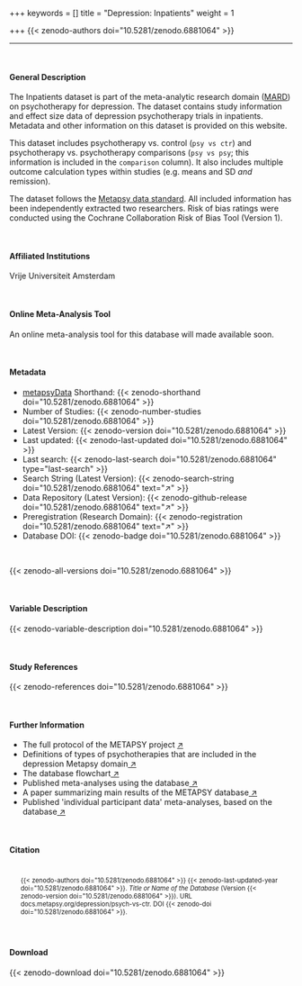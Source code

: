 +++
keywords = []
title = "Depression: Inpatients"
weight = 1

+++
{{< zenodo-authors doi="10.5281/zenodo.6881064" >}}

***

<br>

#### General Description

The Inpatients dataset is part of the meta-analytic research domain ([MARD](https://docs.metapsy.org/uploads/ebmental-2022-300509.pdf)) on psychotherapy for depression. The dataset contains study information and effect size data of depression psychotherapy trials in inpatients. Metadata and other information on this dataset is provided on this website.

This dataset includes psychotherapy vs. control (`psy vs ctr`) and psychotherapy vs. psychotherapy comparisons (`psy vs psy`; this information is included in the `comparison` column). It also includes multiple outcome calculation types within studies (e.g. means and SD *and* remission).

The dataset follows the [Metapsy data standard](https://docs.metapsy.org/data-preparation/format/). All included information has been independently extracted two researchers. Risk of bias ratings were conducted using the Cochrane Collaboration Risk of Bias Tool (Version 1).

<br>

#### Affiliated Institutions

Vrije Universiteit Amsterdam

<br>

#### Online Meta-Analysis Tool

An online meta-analysis tool for this database will made available soon.

<br>

#### Metadata

* <a href="https://data.metapsy.org" target="_blank">metapsyData</a> Shorthand: {{< zenodo-shorthand doi="10.5281/zenodo.6881064" >}}
* Number of Studies: {{< zenodo-number-studies doi="10.5281/zenodo.6881064" >}}
* Latest Version: {{< zenodo-version doi="10.5281/zenodo.6881064" >}}
* Last updated: {{< zenodo-last-updated doi="10.5281/zenodo.6881064" >}}
* Last search: {{< zenodo-last-search doi="10.5281/zenodo.6881064" type="last-search" >}}
* Search String (Latest Version): {{< zenodo-search-string doi="10.5281/zenodo.6881064" text="↗" >}}
* Data Repository (Latest Version): {{< zenodo-github-release doi="10.5281/zenodo.6881064" text="↗" >}}
* Preregistration (Research Domain): {{< zenodo-registration doi="10.5281/zenodo.6881064" text="↗" >}}
* Database DOI: {{< zenodo-badge doi="10.5281/zenodo.6881064" >}}

<br>

{{< zenodo-all-versions doi="10.5281/zenodo.6881064" >}}

<br>

#### Variable Description

{{< zenodo-variable-description doi="10.5281/zenodo.6881064" >}}

<br>

#### Study References

{{< zenodo-references doi="10.5281/zenodo.6881064" >}}

<br>

#### Further Information

<ul>
<li>The full protocol of the METAPSY project <a href="/uploads/protocol.pdf" target="_blank">↗</a></li>
<li>Definitions of types of psychotherapies that are included in the depression Metapsy domain<a href="/uploads/psychotherapies.pdf" target="_blank"> ↗</a></li>
<li>The database flowchart<a href="/uploads/flowchart.pdf" target="_blank"> ↗</a></li>
<li>Published meta-analyses using the database<a href="/uploads/published_meta_analyses.pdf" target="_blank"> ↗</a></li>
<li>A paper summarizing main results of the METAPSY database<a href="/uploads/summary_metapsy.pdf" target="_blank"> ↗</a></li>
<li>Published 'individual participant data'  meta-analyses, based on the database<a href="/uploads/ipd_ma.pdf" target="_blank"> ↗</a></li>
</ul>

<br>

#### Citation

<div class="citation" style='background-color: var(--body-color); padding: 20px 20px 20px 20px; font-size: 80%; -webkit-filter: grayscale(100%); filter: grayscale(100%);'>
{{< zenodo-authors doi="10.5281/zenodo.6881064" >}}
{{< zenodo-last-updated-year doi="10.5281/zenodo.6881064" >}}.
<i>Title or Name of the Database</i>
(Version {{< zenodo-version doi="10.5281/zenodo.6881064" >}}).
URL docs.metapsy.org/depression/psych-vs-ctr.
DOI {{< zenodo-doi doi="10.5281/zenodo.6881064" >}}.
</div>

<br>

#### Download

{{< zenodo-download doi="10.5281/zenodo.6881064" >}}

<br></br>